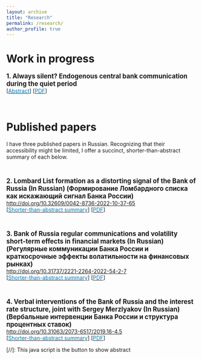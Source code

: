 ```yaml
---
layout: archive
title: "Research"
permalink: /research/
author_profile: true
---
```

Work in progress
======
<span style="font-size:1.2em;">**1. Always silent? Endogenous central bank communication during the quiet period**</span><br>
[<a href="#/" onclick="visib('Quiet')"><span style="color:#007CBB">Abstract</span></a>\] \[[<span style="color:#007CBB">PDF</span>](../files/OlegTeleginQuietPeriod.pdf)\]
<div id="Quiet" style="display: none; text-align: justify; line-height: 1.2" >
This paper analyzes the imperative of central banks consistently adhering to the quiet period policy. The financial market model describes a multifaceted trade--off, wherein the central bank not only gauges the instantaneous market reactions to a quiet period communication but also assesses both the effects of an upcoming Board meeting and changes in market volatility. Consequently, we explore scenarios where proactive communication during the quiet period is deemed necessary. Key determinants for such communication include the willingness to look beyond the immediate consequences of the intervention and the allocation of uncertainty between the central bank's reaction function and the uncertainty associated with the Board meeting dissent. Adopting a collegial approach during the quiet period, effective communication may display distinctive features, such as response asymmetry. The central bank is more reluctant to convey negative news about its economic assessments to the markets. The resolution of uncertainty stemming from such communications can influence the current state of the quiet period with emerging leaks, individual breaches, and unattributed informal communications.
</div>

<br>

Published papers
======
I have three published papers in Russian. Recognizing that their accessibility might be limited, I offer a succinct, shorter-than-abstract summary of each below.

<br>

<span style="font-size:1.2em;">**2. Lombard List formation as a distorting signal of the Bank of Russia (In Russian) (Формирование Ломбардного списка как искажающий сигнал Банка России)**</span> <br>
http://doi.org/10.32609/0042-8736-2022-10-37-65 <br>
[<a href="#/" onclick="visib('Lombard')"><span style="color:#007CBB">Shorter-than-abstract summary</span></a>\] \[[<span style="color:#007CBB">PDF</span>](../files/Oleg_Telegin_Lombard_List.pdf)\]
<div id="Lombard" style="display: none; text-align: justify; line-height: 1.2" >
The Bank of Russia regularly and discretionary updates the Lombard List, which includes assets eligible for use as collateral in liquidity provisions to banks. This case study was particularly inspired by the market's reaction to the swift addition of Rosneft bonds in 2014. My findings indicate that when bonds are included in the Lombard List within three weeks of issuance, which occurred in 11 instances over seven years, the market tends to interpret this as positive news about the issuing company, with an average cumulative effect of approximately 0.5%. However, this effect is only observed in cases of rapid inclusion and exhibits varied volatility impacts across different companies. This suggests that the central bank's actions, albeit unintentional, serve as a signal regarding the state of affairs of private companies. Reducing the discretionary nature of the Lombard List updates could mitigate this unintended signaling effect.
</div>

<br>

<span style="font-size:1.2em;">**3. Bank of Russia regular communications and volatility short-term effects in financial markets (In Russian) (Регулярные коммуникации Банка России и краткосрочные эффекты волатильности на финансовых рынках)**</span> <br>
http://doi.org/10.31737/2221-2264-2022-54-2-7 <br>
[<a href="#/" onclick="visib('Vol')"><span style="color:#007CBB">Shorter-than-abstract summary</span></a>\] \[[<span style="color:#007CBB">PDF</span>](../files/Oleg_Telegin_CB_volatility.pdf)\]
<div id="Vol" style="display: none; text-align: justify; line-height: 1.2" >
A study examining market volatility on the Bank of Russia Board of Directors meeting days. I utilized HAR models to analyze market behavior. The findings reveal a rapid market adjustment, with volatility spikes lasting only 15-20 minutes following these meetings. Interestingly, the data also indicates that press conferences held in conjunction with these meetings have almost no impact.
</div>

<br>

<span style="font-size:1.2em;">**4. Verbal interventions of the Bank of Russia and the interest rate structure, joint with Sergey Merzlyakov (In Russian) (Вербальные интервенции Банка России и структура процентных ставок)**</span> <br>
http://doi.org/10.31063/2073-6517/2019.16-4.5 <br>
[<a href="#/" onclick="visib('Yield')"><span style="color:#007CBB">Shorter-than-abstract summary</span></a>\] \[[<span style="color:#007CBB">PDF</span>](../files/Telegin_Oleg_Verbal_Interventions.pdf)\]
<div id="Yield" style="display: none; text-align: justify; line-height: 1.2" >
In the paper, we analyzed data from all informal communications of the Bank of Russia during its transition to an inflation targeting regime, categorizing each communication by topic and tone. This analysis revealed that the transition enhanced the response of the zero-coupon yield curve to communications, with different topics influencing various parts of the curve in distinct ways. Markets are more likely to react to the Governor's communications than to other Board members. Additionally, it was observed that for Deputy Governors, interest rates are mainly influenced by statements on matters directly under their purview at the Bank of Russia. We have also developed a small yet-to-be-published follow-up study in English, which I plan to add here soon.
</div>

[//]: This java script is the button to show abstract
<script>
 function visib(id) {
  var x = document.getElementById(id);
  if (x.style.display === "block") {
    x.style.display = "none";
  } else {
    x.style.display = "block";
  }
}
</script>



